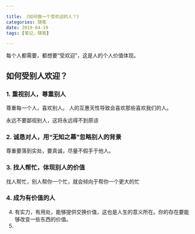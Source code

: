 ```yaml
---

title: 《如何做一个受欢迎的人？》
categories: 随笔
date: 2019-04-19
tags: [笔记，随笔]

---
```


每个人都需要，都想要“受欢迎”，这是人的个人价值体现。

## 如何受别人欢迎？
### 1. 重视别人，尊重别人
尊重每一个人，喜欢别人。
人的互惠天性导致会喜欢那些喜欢我们的人。 

永远不要鄙视别人，这将永远得不到原谅


### 2. 诚恳对人，用“无知之幕”忽略别人的背景

尊重要落到实处，要真诚，尽量不假手于他人。


### 3. 找人帮忙，体现别人的价值
找人帮忙，别人帮你一个忙，就会倾向于帮你一个更大的忙 

### 4. 成为有价值的人

4. 有实力，有用处，能够提供交换价值，这也是人生的意义所在。你的存在要能够改变一些东西的价值。 
5. 
<!--stackedit_data:
eyJoaXN0b3J5IjpbMjA3NjY4MjI4OF19
-->